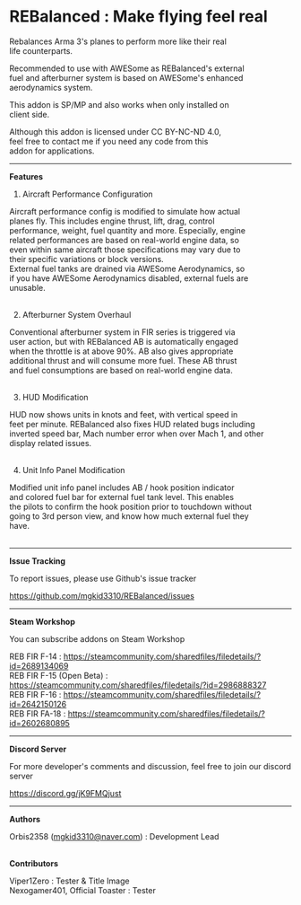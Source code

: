 # REBalanced : Make flying feel real  

Rebalances Arma 3's planes to perform more like their real  
life counterparts.  

Recommended to use with AWESome as REBalanced's external  
fuel and afterburner system is based on AWESome's enhanced  
aerodynamics system.  

This addon is SP/MP and also works when only installed on  
client side.  

Although this addon is licensed under CC BY-NC-ND 4.0,  
feel free to contact me if you need any code from this  
addon for applications.  

----------------

**Features**  

1. Aircraft Performance Configuration  

Aircraft performance config is modified to simulate how actual  
planes fly. This includes engine thrust, lift, drag, control  
performance, weight, fuel quantity and more. Especially, engine  
related performances are based on real-world engine data, so  
even within same aircraft those specifications may vary due to  
their specific variations or block versions.  
External fuel tanks are drained via AWESome Aerodynamics, so  
if you have AWESome Aerodynamics disabled, external fuels are  
unusable.  
&nbsp;

2. Afterburner System Overhaul  

Conventional afterburner system in FIR series is triggered via  
user action, but with REBalanced AB is automatically engaged  
when the throttle is at above 90%. AB also gives appropriate  
additional thrust and will consume more fuel. These AB thrust  
and fuel consumptions are based on real-world engine data.  
&nbsp;

3. HUD Modification  

HUD now shows units in knots and feet, with vertical speed in  
feet per minute. REBalanced also fixes HUD related bugs including  
inverted speed bar, Mach number error when over Mach 1, and other  
display related issues.  
&nbsp;

4. Unit Info Panel Modification  

Modified unit info panel includes AB / hook position indicator  
and colored fuel bar for external fuel tank level. This enables  
the pilots to confirm the hook position prior to touchdown without  
going to 3rd person view, and know how much external fuel they  
have.  
&nbsp;

----------------

**Issue Tracking**  

To report issues, please use Github's issue tracker  

https://github.com/mgkid3310/REBalanced/issues  

----------------

**Steam Workshop**  

You can subscribe addons on Steam Workshop  

REB FIR F-14 : https://steamcommunity.com/sharedfiles/filedetails/?id=2689134069  
REB FIR F-15 (Open Beta) : https://steamcommunity.com/sharedfiles/filedetails/?id=2986888327  
REB FIR F-16 : https://steamcommunity.com/sharedfiles/filedetails/?id=2642150126  
REB FIR FA-18 : https://steamcommunity.com/sharedfiles/filedetails/?id=2602680895  

----------------

**Discord Server**  

For more developer's comments and discussion, feel free to join our discord server  

https://discord.gg/jK9FMQjust

----------------

**Authors**  

Orbis2358 (mgkid3310@naver.com) : Development Lead  
&nbsp;

**Contributors**  

Viper1Zero : Tester & Title Image  
Nexogamer401, Official Toaster : Tester  
